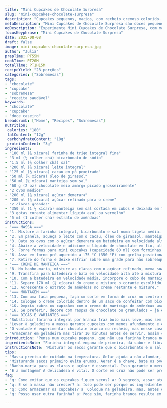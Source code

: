 ```yaml
---
title: "Mini Cupcakes de Chocolate Surpresa"
slug: "mini-cupcakes-chocolate-surpresa"
description: "Cupcakes pequenos, macios, com recheio cremoso colorido. Versão adaptada c/ farinha de trigo integral e óleo de girassol. Troquei o açúcar mascavo por demerara pra dar uma textura mais leve. Criação de creme de manteiga batido no ponto certo, com toque de extrato de amêndoas no lugar da baunilha, pra dar contraste. Receita reposicionada pra facilitar e evitar que a massa perca ar, além de tempo de forno ajustado pra não ressecar. Dá uns 28 mini cupcakes, massa aerada, recheio surpreendente."
metaDescription: "Mini Cupcakes de Chocolate Surpresa são doces pequenos e macios com recheio colorido e cremoso, uma opção saudável e deliciosa"
ogDescription: "Experimente Mini Cupcakes de Chocolate Surpresa, com massa leve e recheio colorido que surpreende a cada mordida"
focusKeyphrase: "Mini Cupcakes de Chocolate Surpresa"
date: 2025-08-08
draft: false
image: mini-cupcakes-chocolate-surpresa.jpg
author: "Julia"
prepTime: PT55M
cookTime: PT20M
totalTime: PT1H15M
recipeYield: "28 porções"
categories: ["Sobremesas"]
tags:
- "chocolate"
- "cupcake"
- "sobremesa"
- "receita saudável"
keywords:
- "chocolate"
- "cupcake"
- "doce caseiro"
breadcrumb: ["Home", "Recipes", "Sobremesas"]
nutrition: 
 calories: "180"
 fatContent: "12g"
 carbohydrateContent: "18g"
 proteinContent: "3g"
ingredients:
- "180 ml (¾ xícara) farinha de trigo integral fina"
- "3 ml (½ colher chá) bicarbonato de sódio"
- "1,5 ml (⅛ colher chá) sal"
- "200 ml (⅞ xícara) leite integral"
- "125 ml (½ xícara) cacau em pó peneirado"
- "50 ml (⅕ xícara) óleo de girassol"
- "50 ml (⅕ xícara) manteiga sem sal"
- "60 g (2 oz) chocolate meio amargo picado grosseiramente"
- "2 ovos médios"
- "200 ml (⅞ xícara) açúcar demerara"
- "200 ml (⅞ xícara) açúcar refinado para o creme"
- "2 claras grandes"
- "350 ml (1 ½ xícara) manteiga sem sal cortada em cubos e deixada em temperatura ambiente por 20 min"
- "3 gotas corante alimentar líquido azul ou vermelho"
- "5 ml (1 colher chá) extrato de amêndoas"
instructions:
- "=== MASSA ==="
- "1. Misture a farinha integral, bicarbonato e sal numa tigela média. Reservar. Farinha integral muda a textura, mais densa; compensar mistura delicada depois."
- "2. Em panela, aqueça o leite com o cacau, óleo de girassol, manteiga e o chocolate picado mexendo com fouet até derreter tudo e ficar homogêneo. Não precisa ferver, só até sumirem os grumos e a manteiga derreter por completo. Deixe esfriar até morno para o próximo passo — se quente, cozinharia ovos e queimaria a massa."
- "3. Bata os ovos com o açúcar demerara em batedeira em velocidade alta por 4 minutos. O ponto aqui é mistura bem aerada, firme e clara; isso leva tempo, valide porque açúcar demerara adiciona textura."
- "4. Abaixe a velocidade e adicione o líquido de chocolate em fio, alternando com os ingredientes secos, mas sem bater demais. Quando a massa for homogênea, tem que ficar bem integrada mas ainda aerada, não perca bolhas. Leve à geladeira por 20 minutos; isso ajuda a massa firmar para cupcakes menores e evita que afundem."
- "5. Forre formas para mini cupcakes (capacidade 60 ml) com forminhas de papel. Coloque cerca de 25 ml (1 ½ colher sopa) da massa em cada, encha até metade."
- "6. Asse em forno pré-aquecido a 175 °C (350 °F) com grelha posicionada na metade do forno. O ponto do forno é fundamental; cupcake pronto tem superfície firme, cor uniforme, e quando enfiar um palito, sai com algumas migalhas mas não molhado. Isso deve levar em torno de 18 a 20 minutos — observe sempre visual e toque, seu forno pode variar."
- "7. Retire do forno e deixe esfriar sobre uma grade para não sobreaquecer e perder umidade."
- "=== CREME DE MANTEIGA ==="
- "8. No banho-maria, misture as claras com o açúcar refinado, mexa suavemente até o açúcar dissolver e a mistura ficar quente, mas não fervendo (cerca de 70 °C). Aqui o calor e o açúcar vão cozinhar as claras e garantir textura delicada."
- "9. Transfira para batedeira e bata em velocidade alta até a mistura ficar morna e formar picos firmes — leva uns 15 min, use a textura firme como guia, brilho leve. Se parecer muito líquido ou quebrar, recomece com ingredientes na temperatura correta. É essencial que o merengue esteja estável antes da manteiga."
- "10. Com a batedeira em velocidade média, incorpore o cubo de manteiga por vez. Pode parecer separado no começo, pare de bater só por um instante e continue, até o creme ficar liso e uniforme. Isso mostra que manteiga e merengue se fundiram."
- "11. Separe 170 ml (¾ xícara) do creme e misture o corante escolhido, ajuste a cor aos seus olhos, nada de exagerar, corante em excesso pode modificar sabor."
- "12. Acrescente o extrato de amêndoas no creme restante e misture."
- "=== MONTAGEM ==="
- "13. Com uma faca pequena, faça um corte em forma de cruz no centro do topo de cada cupcake com cuidado para não furar demais. Essa abertura vai receber o recheio."
- "14. Coloque o creme colorido dentro de um saco de confeitar com bico liso pequeno (½ cm), insira a ponta na abertura da massa e preencha com cerca de 5 ml (1 colher chá). Vai parecer pouco, mas é suficiente para uma surpresa no meio."
- "15. Depois cubra os cupcakes com o creme de manteiga de amêndoas usando um bico de confeitar maior liso ou canelado. Não esmague o cupcake, o segredo é não pressionar demais nem pouco."
- "16. Se preferir, decore com raspas de chocolate ou granulados — já experimentei com flor de sal por cima, baita contraste que ninguém espera."
- "=== DICAS E VARIANTES ==="
- "Substituir farinha integral por branca traz bolo mais leve, mas sem alma. Trocar óleo e manteiga por azeite extra virgem muda bem o sabor, exige ajustar líquida. O custo desse creme pode assustar, senão ponha chantilly batido substituindo uma parte Manteiga. Se erro de creme talhar, refrigere 10 min e bata lentamente até voltar. Se cupcakes afundam, massa esteve quente demais ao misturar ovos ou foram cozidos rápido demais."
- "Levar à geladeira a massa garante cupcakes com menos afundamento e estrutura definida; massa quente afunda rápido na assadeira. Use sempre o método de alternar secos e líquidos para não perder leveza. Chromatismo do preenchimento é só charme e distração. Se quiser acelerar, faça cupcakes maiores, mas assar leva mais tempo e cremes podem derreter na temperatura ambiente. O que não faço nunca é abrir forno cedo demais — estabilidade térmica essencial. Durante o banho maria, mexa sempre para não virar omelete."
- "O vontade é experimentar chocolate branco no recheio, mas nesse caso, diminua açúcar da massa ou o conjunto fica muito enjoativo. Recheio quente corta todo o charme então sempre creme frio e firme."
- "Armazenar em geladeira mas tirar 10 minutos antes de servir, assim creme desliga a boca e massa volta a textura macia e aquecida levemente."
introduction: "Pensa num cupcake pequeno, que não usa farinha branca nem açúcar comum, mantendo um toque rústico do integral e mais natural do demerara. Com cacau em cima, chocolate meio amargo pra dar sabor forte na massa, a genialidade está no creme de manteiga batido no ponto certo, que não cai nem derrete fácil, diferente do usual. Aqui corante só pra brincadeira e o toque diferente vem do extrato de amêndoas, troca simples que muda tudo que você imagina do recheio clássico. Aprendi nas tentativas que gelar massa melhora o resultado — cupcakes firmes mas não duros. Assar até a superfície firmar, com o palito saindo limpo com umas migalhas, evita secar nem ficar cru no meio. No recheio, textura importa: pouca manteiga e mais merengue cozido, pra não pesar."
ingredientsNote: "Farinha integral engana de primeira, dá sabor e fibra, mas exige paciência — cresce menos e é densa. O cacau peneirado evita grumos crus e queimados. O óleo de girassol tem sabor neutro, diferente do canola francês; aí a manteiga faz o sabor do bolo. Trocando açúcar mascavo pelo demerara, melhorei textura: ficou menos úmido, menos pesado. O chocolate meio amargo tem que ser picado grosseiramente pra garantir pedaços nos cupcakes, experiência diferente. No creme, o açúcar refinado é essencial pra textura do merengue e não só doce, e as claras têm que ser batidas até picos firmes, paciência é o segredo. Corante alimentar vai pouco, muito pode deixar gosto químico. Extrato de amêndoas substitui baunilha e dá outro perfil aromático. Sempre verifique temperatura da manteiga pra creme não desandar. Se usar manteiga comum, tire da geladeira com antecedência e cubos pequenos aceleram o processo."
instructionsNote: "Misturar os secos garante que o bicarbonato e o sal se distribuam uniformemente, evitando pontos salgados ou bolos que crescem estranho. Aquecer o leite com cacau, manteiga, óleo e chocolate faz uma base líquida intensa. O ponto de temperatura do líquido é essencial: se muito quente, cozinha ovos; se frio, massa fica pesada. Bater ovos com açúcar demerara aerado ajuda o fermento a agir direito. Intercalar líquidos e secos devagar evita perder bolhas — movimento delicado, sem pressa. Gelar massa funciona como truque para cupcakes pequenos, firmando estrutura. Asse em temperatura correta e altura do forno média; a textura da superfície e a saída do palito indicam ponto. O banho-maria para claras e açúcar clássico dá estabilidade e evita problemas no creme com manteiga. Bata até firmar muito, leva tempo, visualize textura. Incorporar manteiga aos poucos evita separei. O recheio colorido é só charme, mas a amêndoa dá sabor. O corte no bolo não pode ser muito fundo ou quebra a estrutura. Preencher recheio demanda delicadeza; pouco suficiente para surpreender. Finalizar com creme grosso evita desmanche. Se errar algum passo, refrigerar ajuda a consolidar. O tempo e olfato da cozinha é mais guia que relógio."
tips:
- "Massa precisa de cuidado na temperatura. Gelar ajuda a não afundar, cupcakes firmes. Já errei, massa quente não emplaque. A textura? Fundamental. Os bolinhos devem ter leveza, não são apenas doces, são pequenas obras. Prepare com paciência. A farinha integral dá um toque simples, mas denso. Use boa qualidade de cacau, faz a diferença. Chocolate meio amargo, substituta se precisar por ao leite, mas fica mais doce. Não esquece, vai alterar o sabor."
- "Misturando secos primeiro evita grumos. Aerar é a chave, bate os ovos com demerara. O açúcar na hora certa faz o crescimento perfeito. E não se esqueça, tudo misturado com carinho. Não bata demais, é fácil perder bolhas de ar. Se passar da mão, vai ser um desastre. E lembre-se, cuidado ao colocar no forno. Observe as bordas, o cheiro deve ser de chocolate assando. Em torno de 20 minutos, mas fique atento, cada forno é um universo."
- "Banho-maria para as claras e açúcar é essencial. Isso garante o merengue. Quente, não fervendo. Cria firmeza. Se talhar, não desanima. Refrigera, e volta a bater. Misturar manteiga aos poucos parece simples, mas é obra de arte. Temperaturas têm que ser controladas, se estiver muito frio, não mistura. E a cor no creme? Use com moderação. Não é só charme, a textura também conta. Um desvio exagerado pode acabar amargo. Já passei por isso."
- "E a montagem? A delicadeza é vital. O corte em cruz não pode ser profundo, não vai quebrar o cupcake. Um furo pequeno é suficiente. O recheio, prefira menos e com qualidade. Lembrando, não pode ser quente. Espere esfriar. E a cobertura, leve e fofa. Aplicar com bico pode parecer fácil. Requinte, não pressão. Se montar tudo certo, terá uma experiência única. Aroma e sabor se combinam."
faq:
- "q: Como evitar que os cupcakes fiquem secos? a: O segredo, assar até a superfície estiver firme e um palito sair com migalhas. Não abrir o forno cedo, é crucial. Olho no cheiro e na textura. Demora um pouco, mas garante um cupcake certo."
- "q: E se a massa não crescer? a: Isso pode ser porque os ingredientes secos não foram misturados direito. Evite grumos de bicarbonato. Além disso, não bata a massa demais. Temperatura dos ovos, do leite, tudo importa. Cada detalhe conta."
- "q: Como armazenar os cupcakes? a: Coloque na geladeira, mas, antes de servir, retire 10 minutos. Assim, o creme volta a ser cremoso, não fica duro. Não deixe muito tempo também, pode perder frescor. É um saldo delicado."
- "q: Posso usar outra farinha? a: Pode sim, farinha branca resulta em bolos mais leves. Mas a integral traz fibras, um sabor rústico incrível. Trocar manteiga por azeite é uma possibilidade, sabor vai mudar, atenção. Ajustar o líquido."

---
```


